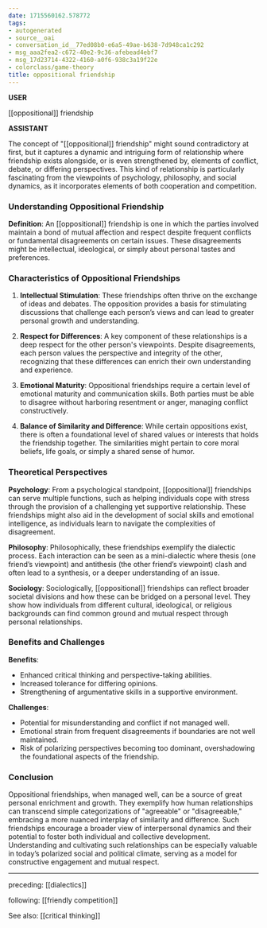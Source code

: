 ```yaml
---
date: 1715560162.578772
tags:
- autogenerated
- source__oai
- conversation_id__77ed08b0-e6a5-49ae-b638-7d948ca1c292
- msg_aaa2fea2-c672-40e2-9c36-afebead4ebf7
- msg_17d23714-4322-4160-a0f6-938c3a19f22e
- colorclass/game-theory
title: oppositional friendship
---
```


**USER**

[[oppositional]] friendship


**ASSISTANT**

The concept of "[[oppositional]] friendship" might sound contradictory at first, but it captures a dynamic and intriguing form of relationship where friendship exists alongside, or is even strengthened by, elements of conflict, debate, or differing perspectives. This kind of relationship is particularly fascinating from the viewpoints of psychology, philosophy, and social dynamics, as it incorporates elements of both cooperation and competition.

### Understanding Oppositional Friendship

**Definition**: An [[oppositional]] friendship is one in which the parties involved maintain a bond of mutual affection and respect despite frequent conflicts or fundamental disagreements on certain issues. These disagreements might be intellectual, ideological, or simply about personal tastes and preferences.

### Characteristics of Oppositional Friendships

1. **Intellectual Stimulation**: These friendships often thrive on the exchange of ideas and debates. The opposition provides a basis for stimulating discussions that challenge each person’s views and can lead to greater personal growth and understanding.

2. **Respect for Differences**: A key component of these relationships is a deep respect for the other person's viewpoints. Despite disagreements, each person values the perspective and integrity of the other, recognizing that these differences can enrich their own understanding and experience.

3. **Emotional Maturity**: Oppositional friendships require a certain level of emotional maturity and communication skills. Both parties must be able to disagree without harboring resentment or anger, managing conflict constructively.

4. **Balance of Similarity and Difference**: While certain oppositions exist, there is often a foundational level of shared values or interests that holds the friendship together. The similarities might pertain to core moral beliefs, life goals, or simply a shared sense of humor.

### Theoretical Perspectives

**Psychology**: From a psychological standpoint, [[oppositional]] friendships can serve multiple functions, such as helping individuals cope with stress through the provision of a challenging yet supportive relationship. These friendships might also aid in the development of social skills and emotional intelligence, as individuals learn to navigate the complexities of disagreement.

**Philosophy**: Philosophically, these friendships exemplify the dialectic process. Each interaction can be seen as a mini-dialectic where thesis (one friend’s viewpoint) and antithesis (the other friend’s viewpoint) clash and often lead to a synthesis, or a deeper understanding of an issue.

**Sociology**: Sociologically, [[oppositional]] friendships can reflect broader societal divisions and how these can be bridged on a personal level. They show how individuals from different cultural, ideological, or religious backgrounds can find common ground and mutual respect through personal relationships.

### Benefits and Challenges

**Benefits**:
- Enhanced critical thinking and perspective-taking abilities.
- Increased tolerance for differing opinions.
- Strengthening of argumentative skills in a supportive environment.

**Challenges**:
- Potential for misunderstanding and conflict if not managed well.
- Emotional strain from frequent disagreements if boundaries are not well maintained.
- Risk of polarizing perspectives becoming too dominant, overshadowing the foundational aspects of the friendship.

### Conclusion

Oppositional friendships, when managed well, can be a source of great personal enrichment and growth. They exemplify how human relationships can transcend simple categorizations of "agreeable" or "disagreeable," embracing a more nuanced interplay of similarity and difference. Such friendships encourage a broader view of interpersonal dynamics and their potential to foster both individual and collective development. Understanding and cultivating such relationships can be especially valuable in today’s polarized social and political climate, serving as a model for constructive engagement and mutual respect.


---

preceding: [[dialectics]]  


following: [[friendly competition]]

See also: [[critical thinking]]
